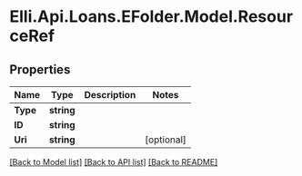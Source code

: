 # Elli.Api.Loans.EFolder.Model.ResourceRef
## Properties

Name | Type | Description | Notes
------------ | ------------- | ------------- | -------------
**Type** | **string** |  | 
**ID** | **string** |  | 
**Uri** | **string** |  | [optional] 

[[Back to Model list]](../README.md#documentation-for-models) [[Back to API list]](../README.md#documentation-for-api-endpoints) [[Back to README]](../README.md)

